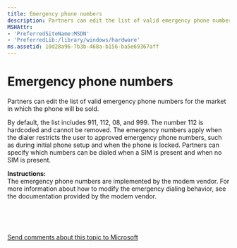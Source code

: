 ```yaml
---
title: Emergency phone numbers
description: Partners can edit the list of valid emergency phone numbers for the market in which the phone will be sold.
MSHAttr:
- 'PreferredSiteName:MSDN'
- 'PreferredLib:/library/windows/hardware'
ms.assetid: 10d28a96-7b3b-468a-b156-ba5e69367aff
---
```


# Emergency phone numbers


Partners can edit the list of valid emergency phone numbers for the market in which the phone will be sold.

By default, the list includes 911, 112, 08, and 999. The number 112 is hardcoded and cannot be removed. The emergency numbers apply when the dialer restricts the user to approved emergency phone numbers, such as during initial phone setup and when the phone is locked. Partners can specify which numbers can be dialed when a SIM is present and when no SIM is present.

<a href="" id="instructions-"></a>**Instructions:**  
The emergency phone numbers are implemented by the modem vendor. For more information about how to modify the emergency dialing behavior, see the documentation provided by the modem vendor.

 

 

[Send comments about this topic to Microsoft](mailto:wsddocfb@microsoft.com?subject=Documentation%20feedback%20%5Bp_phCustomization\p_phCustomization%5D:%20Emergency%20phone%20numbers%20%20RELEASE:%20%289/7/2016%29&body=%0A%0APRIVACY%20STATEMENT%0A%0AWe%20use%20your%20feedback%20to%20improve%20the%20documentation.%20We%20don't%20use%20your%20email%20address%20for%20any%20other%20purpose,%20and%20we'll%20remove%20your%20email%20address%20from%20our%20system%20after%20the%20issue%20that%20you're%20reporting%20is%20fixed.%20While%20we're%20working%20to%20fix%20this%20issue,%20we%20might%20send%20you%20an%20email%20message%20to%20ask%20for%20more%20info.%20Later,%20we%20might%20also%20send%20you%20an%20email%20message%20to%20let%20you%20know%20that%20we've%20addressed%20your%20feedback.%0A%0AFor%20more%20info%20about%20Microsoft's%20privacy%20policy,%20see%20http://privacy.microsoft.com/default.aspx. "Send comments about this topic to Microsoft")




